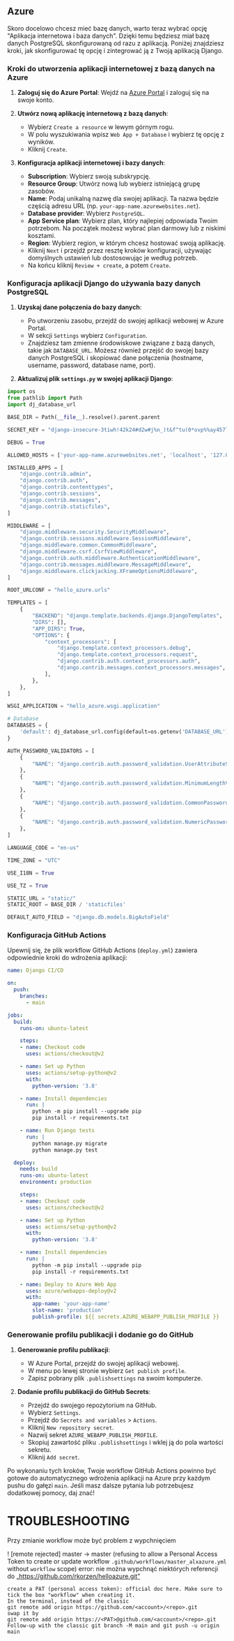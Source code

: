 
## Azure

Skoro docelowo chcesz mieć bazę danych, warto teraz wybrać opcję "Aplikacja internetowa i baza danych". Dzięki temu będziesz miał bazę danych PostgreSQL skonfigurowaną od razu z aplikacją. Poniżej znajdziesz kroki, jak skonfigurować tę opcję i zintegrować ją z Twoją aplikacją Django.

### Kroki do utworzenia aplikacji internetowej z bazą danych na Azure

1. **Zaloguj się do Azure Portal**: Wejdź na [Azure Portal](https://portal.azure.com/) i zaloguj się na swoje konto.

2. **Utwórz nową aplikację internetową z bazą danych**:
    - Wybierz `Create a resource` w lewym górnym rogu.
    - W polu wyszukiwania wpisz `Web App + Database` i wybierz tę opcję z wyników.
    - Kliknij `Create`.

3. **Konfiguracja aplikacji internetowej i bazy danych**:
    - **Subscription**: Wybierz swoją subskrypcję.
    - **Resource Group**: Utwórz nową lub wybierz istniejącą grupę zasobów.
    - **Name**: Podaj unikalną nazwę dla swojej aplikacji. Ta nazwa będzie częścią adresu URL (np. `your-app-name.azurewebsites.net`).
    - **Database provider**: Wybierz `PostgreSQL`.
    - **App Service plan**: Wybierz plan, który najlepiej odpowiada Twoim potrzebom. Na początek możesz wybrać plan darmowy lub z niskimi kosztami.
    - **Region**: Wybierz region, w którym chcesz hostować swoją aplikację.
    - Kliknij `Next` i przejdź przez resztę kroków konfiguracji, używając domyślnych ustawień lub dostosowując je według potrzeb.
    - Na końcu kliknij `Review + create`, a potem `Create`.




### Konfiguracja aplikacji Django do używania bazy danych PostgreSQL

1. **Uzyskaj dane połączenia do bazy danych**:
    - Po utworzeniu zasobu, przejdź do swojej aplikacji webowej w Azure Portal.
    - W sekcji `Settings` wybierz `Configuration`.
    - Znajdziesz tam zmienne środowiskowe związane z bazą danych, takie jak `DATABASE_URL`. Możesz również przejść do swojej bazy danych PostgreSQL i skopiować dane połączenia (hostname, username, password, database name, port).

2. **Aktualizuj plik `settings.py` w swojej aplikacji Django**:

```python
import os
from pathlib import Path
import dj_database_url

BASE_DIR = Path(__file__).resolve().parent.parent

SECRET_KEY = "django-insecure-3tiwh!42k24#d2w#j%n_)t&f^tu(0*ovp%%ay457l+!0r*_0r)"

DEBUG = True

ALLOWED_HOSTS = ['your-app-name.azurewebsites.net', 'localhost', '127.0.0.1']

INSTALLED_APPS = [
    "django.contrib.admin",
    "django.contrib.auth",
    "django.contrib.contenttypes",
    "django.contrib.sessions",
    "django.contrib.messages",
    "django.contrib.staticfiles",
]

MIDDLEWARE = [
    "django.middleware.security.SecurityMiddleware",
    "django.contrib.sessions.middleware.SessionMiddleware",
    "django.middleware.common.CommonMiddleware",
    "django.middleware.csrf.CsrfViewMiddleware",
    "django.contrib.auth.middleware.AuthenticationMiddleware",
    "django.contrib.messages.middleware.MessageMiddleware",
    "django.middleware.clickjacking.XFrameOptionsMiddleware",
]

ROOT_URLCONF = "hello_azure.urls"

TEMPLATES = [
    {
        "BACKEND": "django.template.backends.django.DjangoTemplates",
        "DIRS": [],
        "APP_DIRS": True,
        "OPTIONS": {
            "context_processors": [
                "django.template.context_processors.debug",
                "django.template.context_processors.request",
                "django.contrib.auth.context_processors.auth",
                "django.contrib.messages.context_processors.messages",
            ],
        },
    },
]

WSGI_APPLICATION = "hello_azure.wsgi.application"

# Database
DATABASES = {
    'default': dj_database_url.config(default=os.getenv('DATABASE_URL'))
}

AUTH_PASSWORD_VALIDATORS = [
    {
        "NAME": "django.contrib.auth.password_validation.UserAttributeSimilarityValidator",
    },
    {
        "NAME": "django.contrib.auth.password_validation.MinimumLengthValidator",
    },
    {
        "NAME": "django.contrib.auth.password_validation.CommonPasswordValidator",
    },
    {
        "NAME": "django.contrib.auth.password_validation.NumericPasswordValidator",
    },
]

LANGUAGE_CODE = "en-us"

TIME_ZONE = "UTC"

USE_I18N = True

USE_TZ = True

STATIC_URL = "static/"
STATIC_ROOT = BASE_DIR / 'staticfiles'

DEFAULT_AUTO_FIELD = "django.db.models.BigAutoField"
```

### Konfiguracja GitHub Actions

Upewnij się, że plik workflow GitHub Actions (`deploy.yml`) zawiera odpowiednie kroki do wdrożenia aplikacji:

```yaml
name: Django CI/CD

on:
  push:
    branches:
      - main

jobs:
  build:
    runs-on: ubuntu-latest

    steps:
    - name: Checkout code
      uses: actions/checkout@v2

    - name: Set up Python
      uses: actions/setup-python@v2
      with:
        python-version: '3.8'

    - name: Install dependencies
      run: |
        python -m pip install --upgrade pip
        pip install -r requirements.txt

    - name: Run Django tests
      run: |
        python manage.py migrate
        python manage.py test

  deploy:
    needs: build
    runs-on: ubuntu-latest
    environment: production

    steps:
    - name: Checkout code
      uses: actions/checkout@v2

    - name: Set up Python
      uses: actions/setup-python@v2
      with:
        python-version: '3.8'

    - name: Install dependencies
      run: |
        python -m pip install --upgrade pip
        pip install -r requirements.txt

    - name: Deploy to Azure Web App
      uses: azure/webapps-deploy@v2
      with:
        app-name: 'your-app-name'
        slot-name: 'production'
        publish-profile: ${{ secrets.AZURE_WEBAPP_PUBLISH_PROFILE }}
```

### Generowanie profilu publikacji i dodanie go do GitHub

1. **Generowanie profilu publikacji**:
    - W Azure Portal, przejdź do swojej aplikacji webowej.
    - W menu po lewej stronie wybierz `Get publish profile`.
    - Zapisz pobrany plik `.publishsettings` na swoim komputerze.

2. **Dodanie profilu publikacji do GitHub Secrets**:
    - Przejdź do swojego repozytorium na GitHub.
    - Wybierz `Settings`.
    - Przejdź do `Secrets and variables` > `Actions`.
    - Kliknij `New repository secret`.
    - Nazwij sekret `AZURE_WEBAPP_PUBLISH_PROFILE`.
    - Skopiuj zawartość pliku `.publishsettings` i wklej ją do pola wartości sekretu.
    - Kliknij `Add secret`.

Po wykonaniu tych kroków, Twoje workflow GitHub Actions powinno być gotowe do automatycznego wdrożenia aplikacji na Azure przy każdym pushu do gałęzi `main`. Jeśli masz dalsze pytania lub potrzebujesz dodatkowej pomocy, daj znać!




# TROUBLESHOOTING


Przy zmianie workflow może być problem z wypchnięciem

 ! [remote rejected] master -> master (refusing to allow a Personal Access Token to create or update workflow `.github/workflows/master_alxazure.yml` without `workflow` scope)
error: nie można wypchnąć niektórych referencji do „https://github.com/rkorzen/helloazure.git”




    create a PAT (personal access token): official doc here. Make sure to tick the box "workflow" when creating it.
    In the terminal, instead of the classic
    git remote add origin https://github.com/<account>/<repo>.git
    swap it by
    git remote add origin https://<PAT>@github.com/<account>/<repo>.git
    Follow-up with the classic git branch -M main and git push -u origin main
